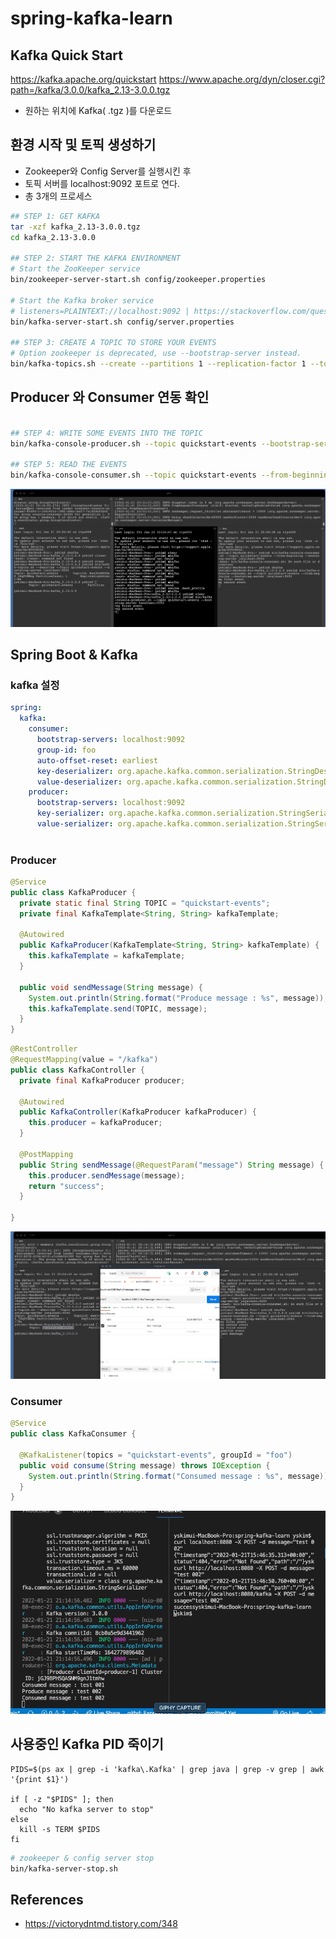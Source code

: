 # spring-kafka-learn

## Kafka Quick Start

<https://kafka.apache.org/quickstart>
<https://www.apache.org/dyn/closer.cgi?path=/kafka/3.0.0/kafka_2.13-3.0.0.tgz>

- 원하는 위치에 Kafka( .tgz )를 다운로드

## 환경 시작 및 토픽 생성하기

- Zookeeper와 Config Server를 실행시킨 후
- 토픽 서버를 localhost:9092 포트로 연다.
- 총 3개의 프로세스

```bash
## STEP 1: GET KAFKA
tar -xzf kafka_2.13-3.0.0.tgz
cd kafka_2.13-3.0.0

## STEP 2: START THE KAFKA ENVIRONMENT
# Start the ZooKeeper service
bin/zookeeper-server-start.sh config/zookeeper.properties

# Start the Kafka broker service
# listeners=PLAINTEXT://localhost:9092 | https://stackoverflow.com/questions/47677549/kafka-zookeeper-connection-to-node-1-could-not-be-established-broker-may-no
bin/kafka-server-start.sh config/server.properties

## STEP 3: CREATE A TOPIC TO STORE YOUR EVENTS
# Option zookeeper is deprecated, use --bootstrap-server instead.
bin/kafka-topics.sh --create --partitions 1 --replication-factor 1 --topic quickstart-events --bootstrap-server localhost:9092
```

## Producer 와 Consumer 연동 확인

```bash

## STEP 4: WRITE SOME EVENTS INTO THE TOPIC
bin/kafka-console-producer.sh --topic quickstart-events --bootstrap-server localhost:9092

## STEP 5: READ THE EVENTS
bin/kafka-console-consumer.sh --topic quickstart-events --from-beginning --bootstrap-server localhost:9092
```

![kafka | attached photo](./images/kafka-event.gif)

## Spring Boot & Kafka

### kafka 설정

```yml
spring:
  kafka:
    consumer:
      bootstrap-servers: localhost:9092
      group-id: foo
      auto-offset-reset: earliest
      key-deserializer: org.apache.kafka.common.serialization.StringDeserializer
      value-deserializer: org.apache.kafka.common.serialization.StringDeserializer
    producer:
      bootstrap-servers: localhost:9092
      key-serializer: org.apache.kafka.common.serialization.StringSerializer
      value-serializer: org.apache.kafka.common.serialization.StringSerializer
      
```

### Producer

```java
@Service
public class KafkaProducer {
  private static final String TOPIC = "quickstart-events";
  private final KafkaTemplate<String, String> kafkaTemplate;

  @Autowired
  public KafkaProducer(KafkaTemplate<String, String> kafkaTemplate) {
    this.kafkaTemplate = kafkaTemplate;
  }

  public void sendMessage(String message) {
    System.out.println(String.format("Produce message : %s", message));
    this.kafkaTemplate.send(TOPIC, message);
  }
}
```

```java
@RestController
@RequestMapping(value = "/kafka")
public class KafkaController {
  private final KafkaProducer producer;

  @Autowired
  public KafkaController(KafkaProducer kafkaProducer) {
    this.producer = kafkaProducer;
  }

  @PostMapping
  public String sendMessage(@RequestParam("message") String message) {
    this.producer.sendMessage(message);
    return "success";
  }

}
```

![kafka spring-boot producer](./images/kafka-spring-boot-producer.gif)

### Consumer

```java
@Service
public class KafkaConsumer {
  
  @KafkaListener(topics = "quickstart-events", groupId = "foo")
  public void consume(String message) throws IOException {
    System.out.println(String.format("Consumed message : %s", message));
  }
}
```

![kafka spring-boot consumer](./images/kafka-sprint-boot-consumer.gif)

## 사용중인 Kafka PID 죽이기

```shell
PIDS=$(ps ax | grep -i 'kafka\.Kafka' | grep java | grep -v grep | awk '{print $1}')

if [ -z "$PIDS" ]; then
  echo "No kafka server to stop"
else
  kill -s TERM $PIDS
fi
```

```bash
# zookeeper & config server stop
bin/kafka-server-stop.sh
```

## References

- <https://victorydntmd.tistory.com/348>
